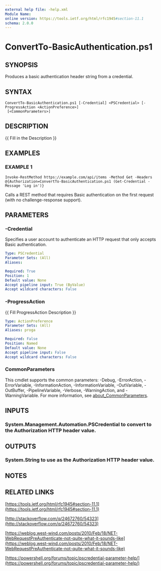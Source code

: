 ```yaml
---
external help file: -help.xml
Module Name:
online version: https://tools.ietf.org/html/rfc1945#section-11.1
schema: 2.0.0
---
```


# ConvertTo-BasicAuthentication.ps1

## SYNOPSIS
Produces a basic authentication header string from a credential.

## SYNTAX

```
ConvertTo-BasicAuthentication.ps1 [-Credential] <PSCredential> [-ProgressAction <ActionPreference>]
 [<CommonParameters>]
```

## DESCRIPTION
{{ Fill in the Description }}

## EXAMPLES

### EXAMPLE 1
```
Invoke-RestMethod https://example.com/api/items -Method Get -Headers @{Authorization=ConvertTo-BasicAuthentication.ps1 (Get-Credential -Message 'Log in')}
```

Calls a REST method that requires Basic authentication on the first request (with no challenge-response support).

## PARAMETERS

### -Credential
Specifies a user account to authenticate an HTTP request that only accepts Basic authentication.

```yaml
Type: PSCredential
Parameter Sets: (All)
Aliases:

Required: True
Position: 1
Default value: None
Accept pipeline input: True (ByValue)
Accept wildcard characters: False
```

### -ProgressAction
{{ Fill ProgressAction Description }}

```yaml
Type: ActionPreference
Parameter Sets: (All)
Aliases: proga

Required: False
Position: Named
Default value: None
Accept pipeline input: False
Accept wildcard characters: False
```

### CommonParameters
This cmdlet supports the common parameters: -Debug, -ErrorAction, -ErrorVariable, -InformationAction, -InformationVariable, -OutVariable, -OutBuffer, -PipelineVariable, -Verbose, -WarningAction, and -WarningVariable. For more information, see [about_CommonParameters](http://go.microsoft.com/fwlink/?LinkID=113216).

## INPUTS

### System.Management.Automation.PSCredential to convert to the Authorization HTTP header value.
## OUTPUTS

### System.String to use as the Authorization HTTP header value.
## NOTES

## RELATED LINKS

[https://tools.ietf.org/html/rfc1945#section-11.1](https://tools.ietf.org/html/rfc1945#section-11.1)

[http://stackoverflow.com/q/24672760/54323](http://stackoverflow.com/q/24672760/54323)

[https://weblog.west-wind.com/posts/2010/Feb/18/NET-WebRequestPreAuthenticate-not-quite-what-it-sounds-like](https://weblog.west-wind.com/posts/2010/Feb/18/NET-WebRequestPreAuthenticate-not-quite-what-it-sounds-like)

[https://powershell.org/forums/topic/pscredential-parameter-help/](https://powershell.org/forums/topic/pscredential-parameter-help/)

